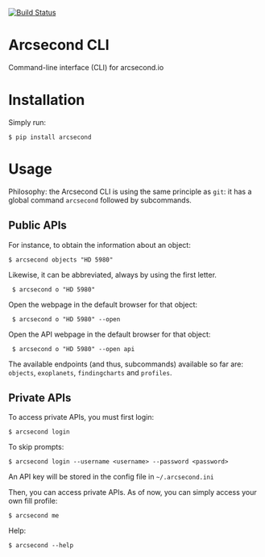 [![Build Status](https://img.shields.io/travis/onekiloparsec/arcsecond-python.svg)](https://travis-ci.org/onekiloparsec/arcsecond-python.svg?branch=master)

# Arcsecond CLI

 Command-line interface (CLI) for arcsecond.io


# Installation

Simply run:

    $ pip install arcsecond


# Usage

Philosophy: the Arcsecond CLI is using the same principle as `git`: it has a global
command `arcsecond` followed by subcommands.

## Public APIs

For instance, to obtain the information about an object:

    $ arcsecond objects "HD 5980"
    
Likewise, it can be abbreviated, always by using the first letter.

     $ arcsecond o "HD 5980"
     
Open the webpage in the default browser for that object:     

     $ arcsecond o "HD 5980" --open

Open the API webpage in the default browser for that object:     

     $ arcsecond o "HD 5980" --open api

The available endpoints (and thus, subcommands) available so far are: `objects`, `exoplanets`, `findingcharts` and `profiles`.

## Private APIs

To access private APIs, you must first login: 

    $ arcsecond login 
    
To skip prompts:

    $ arcsecond login --username <username> --password <password>

An API key will be stored in the config file in `~/.arcsecond.ini`

Then, you can access private APIs. As of now, you can simply access your own fill profile:

    $ arcsecond me    

Help:

    $ arcsecond --help

